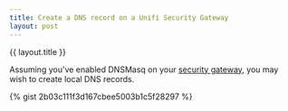 ```yaml
---
title: Create a DNS record on a Unifi Security Gateway
layout: post
---
```


{{ layout.title }}

Assuming you've enabled DNSMasq on your [security gateway](https://store.ui.com/products/unifi-security-gateway), you may wish to create local DNS records.

{% gist 2b03c111f3d167cbee5003b1c5f28297 %}
